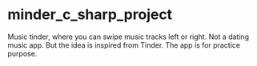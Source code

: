 # minder_c_sharp_project
Music tinder, where you can swipe music tracks left or right. Not a dating music app. But the idea is inspired from Tinder. The app is for practice purpose.
